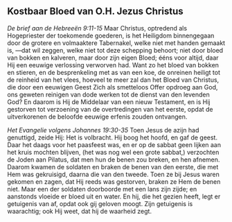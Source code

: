 ## Kostbaar Bloed van O.H. Jezus Christus

*De brief aan de Hebreeën 9:11-15*
Maar Christus, optredend als Hogepriester der toekomende goederen, is het Heiligdom binnengegaan door de grotere en volmaaktere Tabernakel, welke niet met handen gemaakt is, —dat wil zeggen, welke niet tot deze schepping behoort; niet door bloed van bokken en kalveren, maar door zijn eigen Bloed; ééns voor altijd, daar Hij een eeuwige verlossing verworven had. Want zo het bloed van bokken en stieren, en de besprenkeling met as van een koe, de onreinen heiligt tot de reinheid van het vlees, hoeveel te meer zal dan het Bloed van Christus, die door een eeuwigen Geest Zich als smetteloos Offer opdroeg aan God, ons geweten reinigen van dode werken tot de dienst van den levenden God? En daarom is Hij de Middelaar van een nieuw Testament, en is Hij gestorven tot verzoening van de overtredingen van het eerste, opdat de uitverkorenen de beloofde eeuwige erfenis zouden ontvangen. 

*Het Evangelie volgens Johannes 19:30-35*
Toen Jesus de azijn had genuttigd, zeide Hij: Het is volbracht. Hij boog het hoofd, en gaf de geest. Daar het daags voor het paasfeest was, en er op de sabbat geen lijken aan het kruis mochten blijven, (het was nog wel een grote sabbat,) verzochten de Joden aan Pilatus, dat men hun de benen zou breken, en hen afnemen. Daarom kwamen de soldaten en braken de benen van den eerste, die met Hem was gekruisigd, daarna die van den tweede. Toen ze bij Jesus waren gekomen en zagen, dat Hij reeds was gestorven, braken ze Hem de benen niet. Maar een der soldaten doorboorde met een lans zijn zijde; en aanstonds vloeide er bloed uit en water. En hij, die het gezien heeft, legt er getuigenis van af, opdat ook gij geloven moogt. Zijn getuigenis is waarachtig; ook Hij weet, dat hij de waarheid zegt. 

